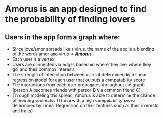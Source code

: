 <h1> Amorus is an app designed to find the probability of finding lovers </h1>

## Users in the app form a graph where: 
  <ul>
  <li> Since love/amor spreads like a virus, the name of the app is a blending of the words amor and virus -> <a href= "http://elijahhuang.com" target = "_blank"> <strong><em>Amorus</em></strong> </a> </li>
  <li> Each user is a vertex </li>
  <li> Users are connected via edges based on where they live, where they go, and their common interests </li>
  <li> The strength of interaction between users it determined by a linear regression model for each user that outputs a compatability score </li>
  <li>The interactions from each user propagates throughout the graph (person A becomes friends with person B via common friend C) </li>
  <li> Through modeling this spread, Amorus is able to determine the chance of meeting soulmates (Those with a high compatability score determined by Linear Regression on their features such as their interests and traits) </li>
  </ul>
  
